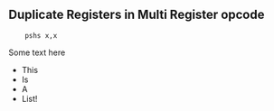 ## Duplicate Registers in Multi Register opcode

```
    pshs x,x
```
Some text here

- This
- Is
- A
- List!


